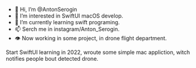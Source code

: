 - 👋 Hi, I’m @AntonSerogin
- 👀 I’m interested in SwiftUI macOS develop. 
- 🌱 I’m currently learning swift programing.
- 📫 Serch me in instagram/Anton_Serogin.
- 👁️ Now working in some project, in drone flight department. 

Start SwiftUI learning in 2022, wroute some simple mac appliction, witch notifies people bout detected drone.
